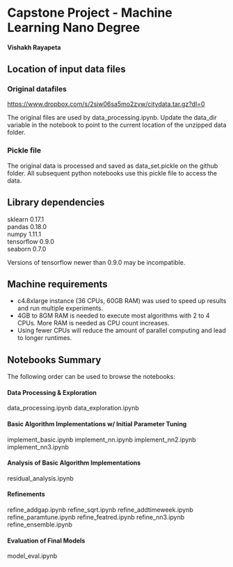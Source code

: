 # Capstone Project - Machine Learning Nano Degree
#### Vishakh Rayapeta

## Location of input data files
### Original datafiles
https://www.dropbox.com/s/2siw06sa5mo2zvw/citydata.tar.gz?dl=0

The original files are used by data\_processing.ipynb. Update the data\_dir variable in the notebook to point to the current location of the unzipped data folder.

### Pickle file
The original data is processed and saved as data\_set.pickle on the github folder. All subsequent python notebooks use this pickle file to access the data.


## Library dependencies
sklearn    0.17.1    
pandas     0.18.0    
numpy      1.11.1     
tensorflow 0.9.0    
seaborn    0.7.0    

Versions of tensorflow newer than 0.9.0 may be incompatible.

## Machine requirements
* c4.8xlarge instance (36 CPUs, 60GB RAM) was used to speed up results and run multiple experiments.    
* 4GB to 8GM RAM is needed to execute most algorithms with 2 to 4 CPUs. More RAM is needed as CPU count increases.
* Using fewer CPUs will reduce the amount of parallel computing and lead to longer runtimes.

## Notebooks Summary
The following order can be used to browse the notebooks:

#### Data Processing & Exploration
data\_processing.ipynb
data\_exploration.ipynb

#### Basic Algorithm Implementations w/ Initial Parameter Tuning
implement\_basic.ipynb
implement\_nn.ipynb
implement\_nn2.ipynb
implement\_nn3.ipynb

#### Analysis of Basic Algorithm Implementations
residual\_analysis.ipynb

#### Refinements
refine\_addgap.ipynb
refine\_sqrt.ipynb
refine\_addtimeweek.ipynb
refine\_paramtune.ipynb
refine\_featred.ipynb
refine\_nn3.ipynb
refine\_ensemble.ipynb

#### Evaluation of Final Models
model\_eval.ipynb